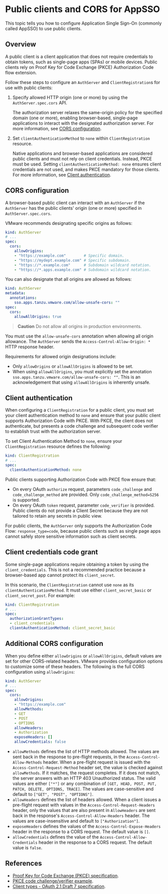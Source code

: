 # Public clients and CORS for AppSSO

This topic tells you how to configure Application Single Sign-On (commonly called AppSSO) 
to use public clients. 

## Overview

A public client is a client application that does not require credentials to obtain tokens, such as single-page 
apps (SPAs) or mobile devices. Public clients rely on Proof Key for Code Exchange (PKCE) Authorization Code flow extension.

Follow these steps to configure an `AuthServer` and `ClientRegistration`s for use with public clients:

1. Specify allowed HTTP origin (one or more) by using the `AuthServer.spec.cors` API.

    The authorization server relaxes the same-origin policy for the specified domain (one or more), 
    enabling browser-based, single-page applications to interact with the designated authorization server. 
    For more information, see [CORS configuration](#cors-configuration).

1. Set `clientAuthenticationMethod` to `none` within `ClientRegistration` resource.

    Native applications and browser-based applications are considered public clients
    and must not rely on client credentials. Instead, PKCE must be used. 
    Setting `clientAuthenticationMethod: none` ensures client credentials are not used, 
    and makes PKCE mandatory for those clients. 
    For more information, see [Client authentication](#client-authentication).

## <a id="cors-configuration"></a> CORS configuration

A browser-based public client can interact with an `AuthServer` if the `AuthServer` 
has the public clients' origin (one or more) specified in `AuthServer.spec.cors`.

VMware recommends designating specific origins as follows:

```yaml
kind: AuthServer
# ...
spec:
  cors:
    allowOrigins:
    - "https://example.com"        # Specific domain.
    - "https://mydept.example.com" # Specific subdomain.
    - "https://*.example.com"      # Subdomain wildcard notation.
    - "https://*.apps.example.com" # Subdomain wildcard notation.
```

You can also designate that all origins are allowed as follows:

```yaml
kind: AuthServer
metadata:
  annotations:
    sso.apps.tanzu.vmware.com/allow-unsafe-cors: ""
spec:
  cors:
    allowAllOrigins: true
```

> **Caution** Do not allow all origins in production environments.

You must use the `allow-unsafe-cors` annotation when allowing all origin allowance. 
The `AuthServer` sends the `Access-Control-Allow-Origin: *` HTTP response header.

Requirements for allowed origin designations include:

- Only `allowOrigins` or `allowAllOrigins` is allowed to be set.
- When using `allowAllOrigins`, you must explicitly set the annotation `sso.apps.tanzu.vmware.com/allow-unsafe-cors: ""`.
  This is an acknowledgement that using `allowAllOrigins` is inherently unsafe.

## <a id="client-authentication"></a>Client authentication

When configuring a `ClientRegistration` for a public client, you must set your client authentication method to
`none` and ensure that your public client supports Authorization Code with PKCE. 
With PKCE, the client does not authenticate, but presents a code challenge and 
subsequent code verifier to establish trust with the authorization server.

To set Client Authentication Method to `none`, ensure your `ClientRegistration` resource defines the following:

```yaml
kind: ClientRegistration
# ...
spec:
  clientAuthenticationMethod: none
```

Public clients supporting Authorization Code with PKCE flow ensure that:

- On every OAuth `authorize` request, parameters `code_challenge` and `code_challenge_method` are
  provided. Only `code_challenge_method=S256` is supported.
- On every OAuth `token` request, parameter `code_verifier` is provided.
  Public clients do not provide a Client Secret because they are not tailored to
  retain any secrets in public view.

For public clients, the `AuthServer` only supports the Authorization Code Flow: `response_type=code`,  because public clients such as single page apps cannot safely store sensitive information such as client secrets.

## <a id="client-credentials"></a>Client credentials code grant

Some single-page applications require obtaining a token by using the `client_credentials`. This is
not a recommended practice because a browser-based app cannot protect its `client_secret`.

In this scenario, the `ClientRegistration` cannot use `none` as its `clientAuthenticationMethod`. 
It must use either `client_secret_basic` or `client_secret_post`. For example:

```yaml
kind: ClientRegistration
# ...
spec:
  authorizationGrantTypes:
  - client_credentials
  clientAuthenticationMethod: client_secret_basic
```

## <a id="cors-config"></a> Additional CORS configuration

When you define either `allowOrigins` or `allowAllOrigins`, default values are 
set for other CORS-related headers. VMware provides configuration options to customize 
some of these headers. The following is the full CORS configuration using `allowOrigins`:

```yaml
kind: AuthServer
# ...
spec:
  cors:
    allowOrigins:
    - "https://example.com"
    allowMethods:
    - GET
    - POST
    - OPTIONS
    allowHeaders:
    - Authorization
    exposeHeaders: []
    allowCredentials: false
```

- `allowMethods` defines the list of HTTP methods allowed. The values are sent back in the response to
  pre-flight requests, in the `Access-Control-Allow-Methods` header. When a pre-flight request is
  issued with the `Access-Control-Request-Method` header set, the value is checked against
  `allowMethods`. If it matches, the request completes. If it does not match, the server answers
  with an HTTP 403 Unauthorized status. The valid values are either `["*"]` or any combination of `[GET, HEAD, POST, PUT, PATCH, DELETE, OPTIONS, TRACE]`. The values are case-sensitive and default to `["GET", "POST", "OPTIONS"]`.
- `allowHeaders` defines the list of headers allowed. When a client issues a pre-flight request with
  values in the `Access-Control-Request-Headers` header, only the values that are also present in
  `AllowHeaders` are sent back in the response's `Access-Control-Allow-Headers` header. The values
  are case-insensitive and default to `["Authorization"]`.
- `exposeHeaders` defines the values of the `Access-Control-Expose-Headers` header in the response to
  a CORS request. The default value is `[]`.
- `allowCredentials` defines the value of the `Access-Control-Allow-Credentials` header in the
  response to a CORS request. The default value is `false`.

## <a id="refs"></a>References

- [Proof Key for Code Exchange (PKCE) specification](https://www.rfc-editor.org/rfc/rfc7636.html).
- [PKCE code challenge/verifier example](https://www.ietf.org/rfc/rfc7636.html#appendix-B).
- [Client types - OAuth 2.1 Draft 7 specification](https://datatracker.ietf.org/doc/html/draft-ietf-oauth-v2-1-07#section-2.1).
